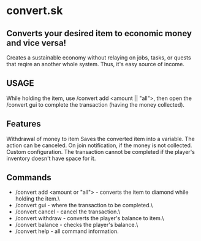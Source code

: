 # convert.sk
Converts your desired item to economic money and vice versa!
---------
Creates a sustainable economy without relaying on jobs, tasks, or quests that reqire an another whole system.  Thus, it's easy source of income.

## USAGE
While holding the item, use /convert add <amount || "all">, then open the /convert gui to complete the transaction (having the money collected).

## Features
Withdrawal of money to item
Saves the converted item into a variable.
The action can be canceled.
On join notification, if the money is not collected.
Custom configuration.
The transaction cannot be completed if the player's inventory doesn't have space for it.

## Commands
* /convert add <amount or "all"> - converts the item to diamond while holding the item.\
* /convert gui - where the transaction to be completed.\
* /convert cancel - cancel the transaction.\
* /convert withdraw <amount> - converts the player's balance to item.\
* /convert balance - checks the player's balance.\
* /convert help - all command information.

